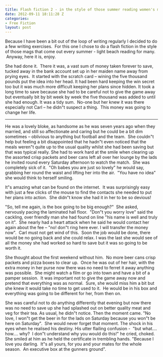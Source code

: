 ```yaml
---
title: Flash fiction 2 - in the style of those summer reading women's mags
date: 2012-09-11 18:11:28 Z
categories:
- Free Fiction
layout: post
---
```


Because I have been a bit out of the loop of writing regularly I decided to do a few writing exercises.  For this one I chose to do a flash fiction in the style of those mags that come out every summer - light beach reading for many.  Anyway, here it is, enjoy.

She had done it.  There it was, a vast sum of money taken forever to save, tucked away in the bank account set up in her maiden name away from prying eyes.  It started with the scratch card – wining the five thousand pounds put the idea into her head. It had been hard keeping the win secret too but it was much more difficult keeping her plans since hidden. It took a long time to save because she had to be careful not to give the game away but eventually bit by bit week by week the five thousand was added to until she had enough. It was a tidy sum.  No-one but her knew it was there especially not Carl – he didn"t suspect a thing.  This money was going to change her life.

---

He was a lovely bloke, as handsome as he was seven years ago when they married, and still so affectionate and caring but he could be a bit dim sometimes – oblivious to anything but football and the team.  She couldn"t help but feeling a bit disappointed that he hadn"t even noticed that the meals weren"t quite up to the usual quality whilst she had been saving but that was typical really. She had to work hard at the smile when clearing up the assorted crisp packets and beer cans left all over her lounge by the lads he invited round every Saturday afternoon to watch the match.  She was completely sick of it.  "Oh babes you are just so lovely" he would say, grabbing her round the waist and lifting her into the air.  "You have no idea" she would think to herself smiling.

It"s amazing what can be found on the internet.  It was surprisingly easy with just a few clicks of the mouse to find the contacts she needed to put her plans into action.  She didn"t know she had it in her to be so devious!

"So, tell me again, is the box going to be big enough?"  She asked, nervously pacing the laminated hall floor.  "Don"t you worry love" said the cackling, over friendly man she had found on line "his name is well and truly on it".  She nearly had a heart attack when he said he would contact her again about the fee – "no! don"t ring here ever. I will transfer the money now".  Carl must not get wind of this.  Soon the job would be done, there would be no going back and she could relax. I was the last she would see of all the money she had worked so hard to save but it was so going to be worth it.

She thought about the first weekend without him.  No more beer cans crisp packets and pizza boxes to clear up.  Once he was out of her hair, with the extra money in her purse now there was no need to ferret it away anything was possible.  She might watch a film or go into town and have a bit of a pamper session.  It was important not to give the game away now and pretend that everything was as normal.  Sure, she would miss him a bit but she knew it would take no time to get used to it.  He would be in his box and everything was going to be different for her, from then on.

She was careful not to do anything differently that evening but now there was no need to save up she had splashed out on better quality meat and veg for their tea. As usual, he didn"t notice. Then the moment came. "No love, I won"t get the beer in for the lads on Saturday because you won"t be here on Saturday".  She would never forget that moment. The shock in his eyes when he realised his destiny. His utter flailing confusion -  "but what…. how…. why?  I don"t understand why you would do this!" he cried, choked.  She smiled at him as he held the certificate in trembling hands. "Because I love you darling.  It"s all yours, for you and your mates for the whole season.  An executive box at the gunners ground".
